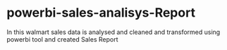 # powerbi-sales-analisys-Report
In this  walmart sales data is analysed and cleaned and transformed using powerbi tool and created Sales Report
